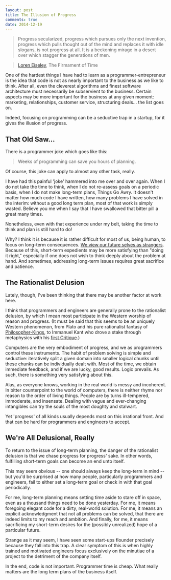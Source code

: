 ```yaml
---
layout: post
title: The Illusion of Progress
comments: true
date: 2014-12-19
---
```


> Progress secularized, progress which pursues only the next invention, progress which pulls thought out of the mind and replaces it with idle slogans, is not progress at all. It is a beckoning mirage in a desert over which stagger the generations of men.

> [Loren Eiseley](http://www.eiseley.org/), The Firmament of Time

One of the hardest things I have had to learn as a
programmer-entrepreneur is the idea that code is not as nearly
important to the business as we like to think. After all, even the
cleverest algorithms and finest software architecture must necessarily
be subservient to the business. Certain aspects may be more important
for the business at any given moment: marketing, relationships,
customer service, structuring deals... the list goes on.

Indeed, focusing on programming can be a seductive trap in a startup,
for it gives the illusion of progress.

<!--more-->

## That Old Saw...

There is a programmer joke which goes like this:

> Weeks of programming can save you hours of planning.

Of course, this joke can apply to almost any other task, really.

I have had this painful 'joke' hammered into me over and over again.
When I do not take the time to think, when I do not re-assess goals on
a periodic basis, when I do not make long-term plans, Things Go Awry.
It doesn't matter how much code I have written, how many problems I
have solved in the interim: without a good long term plan, most of
that work is simply wasted. Believe you me when I say that I have
swallowed that bitter pill a great many times.

Nonetheless, even with that experience under my belt, taking the time
to think and plan is still hard to do!

Why? I think it is because it is rather difficult for most of us,
being human, to focus on long-term consequences.
[We view our future selves as strangers](http://nautil.us/issue/16/nothingness/why-we-procrastinate).
Because of this, short-term expedients may be more satisfying than
"doing it right," especially if one does not wish to think deeply
about the problem at hand. And sometimes, addressing long-term
issues requires great sacrifice and patience.

## The Rationalist Delusion

Lately, though, I've been thinking that there may be another factor at
work here.

I think that programmers and engineers are generally prone to the
rationalist delusion, by which I mean most participate in the Western
worship of reason and progress. (It must be said that this seems to be
an uniquely Western phenomenon, from Plato and his pure rationalist
fantasy of
[Philosopher-Kings](http://en.wikipedia.org/wiki/Philosopher_king), to
Immanuel Kant who drove a stake through metaphysics with his
[first Critique](http://www.gutenberg.org/files/4280/4280-h/4280-h.htm).)

Computers are the very embodiment of progress, and we as programmers
control these instruments. The habit of problem solving is simple and
seductive: iteratively split a given domain into smaller logical
chunks until these chunks can be individually dealt with. Most of the
time, we obtain immediate feedback, and if we are lucky, good results.
Logic prevails. As such, there is something very satisfying about
this.

Alas, as everyone knows, working in the real world is messy and
incoherent. In bitter counterpoint to the world of computers, there is
neither rhyme nor reason to the order of living things. People are by
turns ill-tempered, immoderate, and insensate. Dealing with vague and
ever-changing intangibles can try the souls of the most doughty and
stalwart.

Yet 'progress' of all kinds usually depends most on this irrational
front. And that can be hard for programmers and engineers to accept.

## We're All Delusional, Really

To return to the issue of long-term planning, the danger of the
rationalist delusion is that we chase progress for progress' sake. In
other words, fulfilling short-term goals can become an end unto
itself.

This may seem obvious -- one should always keep the long-term in mind
-- but you'd be surprised at how many people, particularly programmers
and engineers, fail to either set a long-term goal or check in with
that goal periodically.

For me, long-term planning means setting time aside to stare off in
space, even as a thousand things need to be done yesterday. For me, it
means foregoing elegant code for a dirty, real-world solution. For me,
it means an explicit acknowledgment that not all problems can be
solved, that there are indeed limits to my reach and ambition. And
finally, for me, it means sacrificing my short-term desires for the
(possibly unrealized) hope of a particular future.

Strange as it may seem, I have seen some start-ups flounder precisely
because they fall into this trap. A clear symptom of this is when
highly trained and motivated engineers focus exclusively on the
minutiae of a project to the detriment of the company itself.

In the end, code is not important. Programmer time is cheap. What
really matters are the long term plans of the business itself.

